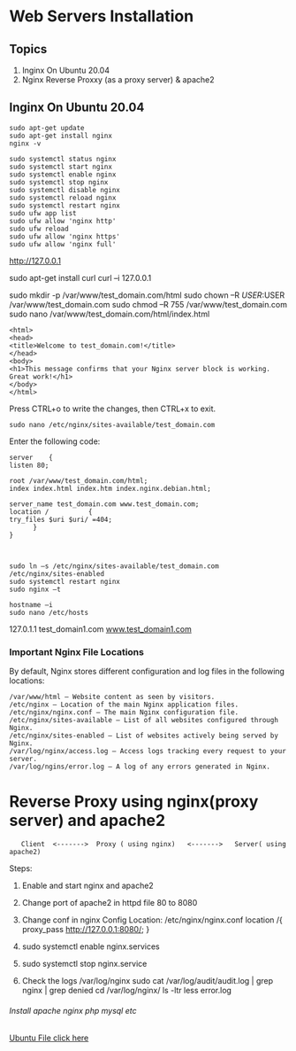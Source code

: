 # Web Servers Installation

## Topics
 1. Inginx On Ubuntu 20.04
 2. Nginx Reverse Proxxy (as a proxy server) & apache2
 
 
 
 
 
 
 
## Inginx On Ubuntu 20.04

    sudo apt-get update
    sudo apt-get install nginx
    nginx -v

    sudo systemctl status nginx
    sudo systemctl start nginx
    sudo systemctl enable nginx
    sudo systemctl stop nginx
    sudo systemctl disable nginx
    sudo systemctl reload nginx
    sudo systemctl restart nginx
    sudo ufw app list
    sudo ufw allow 'nginx http'
    sudo ufw reload
    sudo ufw allow 'nginx https'
    sudo ufw allow 'nginx full'

http://127.0.0.1


  sudo apt-get install curl
  curl –i 127.0.0.1

  sudo mkdir -p /var/www/test_domain.com/html
  sudo chown –R $USER:$USER /var/www/test_domain.com
  sudo chmod –R 755 /var/www/test_domain.com
  sudo nano /var/www/test_domain.com/html/index.html


    <html>
    <head>
    <title>Welcome to test_domain.com!</title>
    </head>
    <body>
    <h1>This message confirms that your Nginx server block is working. Great work!</h1>
    </body>
    </html>

Press CTRL+o to write the changes, then CTRL+x to exit.

    sudo nano /etc/nginx/sites-available/test_domain.com


Enter the following code:


    server    {
    listen 80;

    root /var/www/test_domain.com/html;
    index index.html index.htm index.nginx.debian.html;

    server_name test_domain.com www.test_domain.com;
    location /          {
    try_files $uri $uri/ =404;
          }
    }



    sudo ln –s /etc/nginx/sites-available/test_domain.com /etc/nginx/sites-enabled
    sudo systemctl restart nginx
    sudo nginx –t

    hostname –i
    sudo nano /etc/hosts
    
127.0.1.1 test_domain1.com www.test_domain1.com


### Important Nginx File Locations

By default, Nginx stores different configuration and log files in the following locations:

    /var/www/html – Website content as seen by visitors.
    /etc/nginx – Location of the main Nginx application files.
    /etc/nginx/nginx.conf – The main Nginx configuration file.
    /etc/nginx/sites-available – List of all websites configured through Nginx.
    /etc/nginx/sites-enabled – List of websites actively being served by Nginx.
    /var/log/nginx/access.log – Access logs tracking every request to your server.
    /var/log/ngins/error.log – A log of any errors generated in Nginx.






# Reverse Proxy using nginx(proxy server) and apache2


       Client  <------->  Proxy ( using nginx)   <------->   Server( using apache2)
 

 Steps: 
  1. Enable and start nginx and apache2 
  2. Change port of apache2 in httpd file 80 to 8080
  3. Change conf in nginx 
     Config Location: /etc/nginx/nginx.conf
       location /{
          proxy_pass http://127.0.0.1:8080/;
       }

   4. sudo systemctl enable nginx.services
   5. sudo systemctl stop nginx.service
   6. Check the logs
      /var/log/nginx
      sudo cat /var/log/audit/audit.log | grep nginx | grep denied
      cd /var/log/nginx/
      ls -ltr
      less error.log
      















###### Install apache nginx php mysql etc
[Ubuntu File click here](ubuntu.md)
























